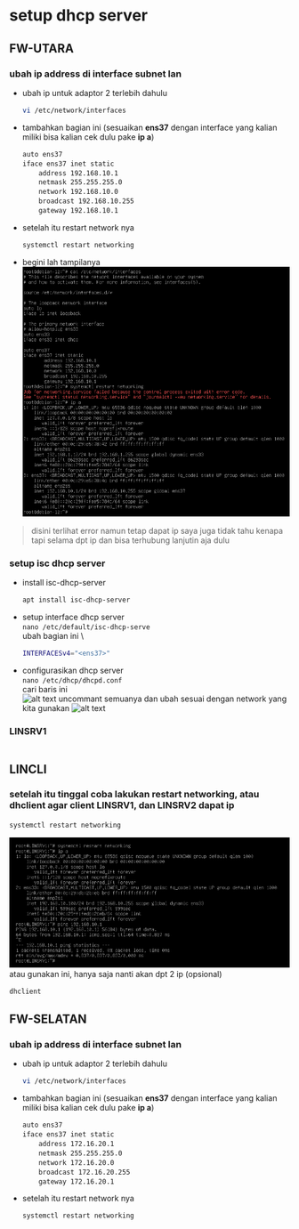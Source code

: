 # setup dhcp server
## FW-UTARA
### ubah ip address di interface subnet lan
- ubah ip untuk adaptor 2 terlebih dahulu
  ```bash
  vi /etc/network/interfaces
  ```
- tambahkan bagian ini (sesuaikan **ens37** dengan interface yang kalian miliki bisa kalian cek dulu pake **ip a**)
  ```bash
  auto ens37
  iface ens37 inet static
      address 192.168.10.1
      netmask 255.255.255.0
      network 192.168.10.0
      broadcast 192.168.10.255
      gateway 192.168.10.1
  ```
- setelah itu restart network nya
  ```bash
  systemctl restart networking
  ```
- begini lah tampilanya
![alt text](images/1_setup_dhcp_server/image.png)
> disini terlihat error namun tetap dapat ip saya juga tidak tahu kenapa tapi selama dpt ip dan bisa terhubung lanjutin aja dulu

### setup isc dhcp server
- install isc-dhcp-server 
  ```bash
  apt install isc-dhcp-server
  ```
- setup interface dhcp server \
  ```nano /etc/default/isc-dhcp-serve``` \
  ubah bagian ini \
  ```bash
  INTERFACESv4="<ens37>"
  ```
- configurasikan dhcp server \
  ```nano /etc/dhcp/dhcpd.conf``` \
  cari baris ini \
  ![alt text](images/1_setup_dhcp_server/image-1.png)
  uncommant semuanya dan ubah sesuai dengan network yang kita gunakan
  ![alt text](images/1_setup_dhcp_server/image-2.png)

### LINSRV1
```bash
```

## LINCLI
### setelah itu tinggal coba lakukan restart networking, atau dhclient agar client LINSRV1, dan LINSRV2 dapat ip
```bash
systemctl restart networking
```
![alt text](images/1_setup_dhcp_server/image-3.png)
atau gunakan ini, hanya saja nanti akan dpt 2 ip (opsional)
```bash
dhclient
```

## FW-SELATAN
### ubah ip address di interface subnet lan
- ubah ip untuk adaptor 2 terlebih dahulu
  ```bash
  vi /etc/network/interfaces
  ```
- tambahkan bagian ini (sesuaikan **ens37** dengan interface yang kalian miliki bisa kalian cek dulu pake **ip a**)
  ```bash
  auto ens37
  iface ens37 inet static
      address 172.16.20.1
      netmask 255.255.255.0
      network 172.16.20.0
      broadcast 172.16.20.255
      gateway 172.16.20.1
  ```
- setelah itu restart network nya
  ```bash
  systemctl restart networking
  ```